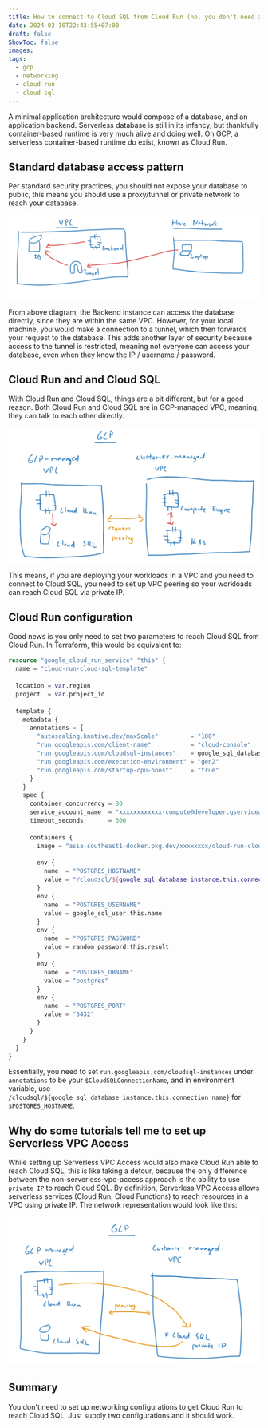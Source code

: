 ```yaml
---
title: How to connect to Cloud SQL from Cloud Run (no, you don't need a VPC)
date: 2024-02-10T22:43:55+07:00
draft: false
ShowToc: false
images:
tags:
  - gcp
  - networking
  - cloud run
  - cloud sql
---
```


A minimal application architecture would compose of a database, and an application backend. Serverless database is still in its infancy, but thankfully container-based runtime is very much alive and doing well. On GCP, a serverless container-based runtime do exist, known as Cloud Run.

## Standard database access pattern

Per standard security practices, you should not expose your database to public, this means you should use a proxy/tunnel or private network to reach your database.

![db-access-pattern](images/db-access-pattern.webp)

From above diagram, the Backend instance can access the database directly, since they are within the same VPC. However, for your local machine, you would make a connection to a tunnel, which then forwards your request to the database. This adds another layer of security because access to the tunnel is restricted, meaning not everyone can access your database, even when they know the IP / username / password.

## Cloud Run and and Cloud SQL

With Cloud Run and Cloud SQL, things are a bit different, but for a good reason. Both Cloud Run and Cloud SQL are in GCP-managed VPC, meaning, they can talk to each other directly.

![gcp-nentwork](images/gcp-nentwork.webp)

This means, if you are deploying your workloads in a VPC and you need to connect to Cloud SQL, you need to set up VPC peering so your workloads can reach Cloud SQL via private IP.

## Cloud Run configuration

Good news is you only need to set two parameters to reach Cloud SQL from Cloud Run. In Terraform, this would be equivalent to:

```terraform
resource "google_cloud_run_service" "this" {
  name = "cloud-run-cloud-sql-template"

  location = var.region
  project  = var.project_id

  template {
    metadata {
      annotations = {
        "autoscaling.knative.dev/maxScale"         = "100"
        "run.googleapis.com/client-name"           = "cloud-console"
        "run.googleapis.com/cloudsql-instances"    = google_sql_database_instance.this.connection_name
        "run.googleapis.com/execution-environment" = "gen2"
        "run.googleapis.com/startup-cpu-boost"     = "true"
      }
    }
    spec {
      container_concurrency = 80
      service_account_name  = "xxxxxxxxxxxx-compute@developer.gserviceaccount.com"
      timeout_seconds       = 300

      containers {
        image = "asia-southeast1-docker.pkg.dev/xxxxxxxx/cloud-run-cloud-sql-template/cloud-run-cloud-sql-template:xxxxx"

        env {
          name  = "POSTGRES_HOSTNAME"
          value = "/cloudsql/${google_sql_database_instance.this.connection_name}"
        }
        env {
          name  = "POSTGRES_USERNAME"
          value = google_sql_user.this.name
        }
        env {
          name  = "POSTGRES_PASSWORD"
          value = random_password.this.result
        }
        env {
          name  = "POSTGRES_DBNAME"
          value = "postgres"
        }
        env {
          name  = "POSTGRES_PORT"
          value = "5432"
        }
      }
    }
  }
}
```

Essentially, you need to set `run.googleapis.com/cloudsql-instances` under `annotations` to be your `$CloudSQLConnectionName`, and in environment variable, use `/cloudsql/${google_sql_database_instance.this.connection_name}` for `$POSTGRES_HOSTNAME`.

## Why do some tutorials tell me to set up Serverless VPC Access

While setting up Serverless VPC Access would also make Cloud Run able to reach Cloud SQL, this is like taking a detour, because the only difference between the non-serverless-vpc-access approach is the ability to use `private IP` to reach Cloud SQL. By definition, Serverless VPC Access allows serverless services (Cloud Run, Cloud Functions) to reach resources in a VPC using private IP. The network representation would look like this:

![serverless-vpc-access.png](images/serverless-vpc-access.webp)

## Summary

You don't need to set up networking configurations to get Cloud Run to reach Cloud SQL. Just supply two configurations and it should work.
